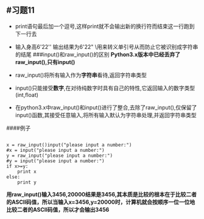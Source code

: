 #习题11
---
* print语句最后加一个逗号,这样print就不会输出新的换行符而结束这一行跑到下一行去
* 输入身高6'22'' 输出结果为6\'22"  \用来转义单引号从而防止它被识别成字符串的结尾
###input()和raw_input()的区别
**Python3.x版本中已经丢弃了raw_input(),只有input()**   

* raw_input()将所有输入作为**字符串**看待,返回字符串类型
* input()只能接受**数字**,在对待纯数字时具有自己的特性,它返回输入的数字类型(int,float)  
* 在python3.x中raw_input()和input()进行了整合,去除了raw_input(),仅保留了input()函数,其接受任意输入,将所有输入默认为字符串处理,并返回字符串类型

####例子
<pre><code>
x = raw_input()input("please input a number:")
#x = input("please input a number:")
y = raw_input("please input a number:")
#y = input("please input a number:")
if x>=y:
    print x
else:
    print y
</code></pre>
**用raw_input()输入3456,20000结果是3456,其本质是比较的根本在于比较二者的ASCII码值，所以当输入x=3456,y=20000时，计算机就会按顺序一位一位地比较二者的ASCII码值，所以才会输出3456**